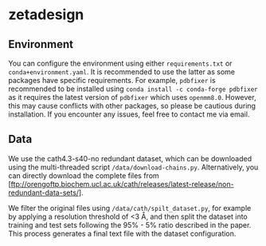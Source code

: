 # zetadesign

## Environment
You can configure the environment using either `requirements.txt` or `conda+environment.yaml`. It is recommended to use the latter as some packages have specific requirements. 
For example, `pdbfixer` is recommended to be installed using `conda install -c conda-forge pdbfixer` as it requires the latest version of `pdbfixer` which uses `openmm8.0`. 
However, this may cause conflicts with other packages, so please be cautious during installation. If you encounter any issues, feel free to contact me via email.

## Data
We use the cath4.3-s40-no redundant dataset, which can be downloaded using the multi-threaded script `/data/download-chains.py`. Alternatively, 
you can directly download the complete files from [ftp://orengoftp.biochem.ucl.ac.uk/cath/releases/latest-release/non-redundant-data-sets/].

We filter the original files using `/data/cath/spilt_dataset.py`, for example by applying a resolution threshold of <3 Å, 
and then split the dataset into training and test sets following the 95% - 5% ratio described in the paper. This process generates a final text file with the dataset configuration.
